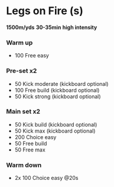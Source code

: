 # Legs on Fire (s)

**1500m/yds**
**30-35min** 
**high intensity**

### Warm up
- 100 Free easy

### Pre-set x2
- 50 Kick moderate (kickboard optional)
- 100 Free build (kickboard optional)
- 50 Kick strong (kickboard optional)

### Main set x2
- 50 Kick build (kickboard optional)
- 50 Kick max (kickboard optional)
- 200 Choice easy
- 50 Free build
- 50 Free max

### Warm down
- 2x 100 Choice easy @20s